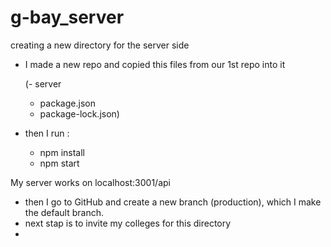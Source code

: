 # g-bay_server

creating a new directory for the server side

- I made a new repo and copied this files from our 1st repo into it

  (- server
    - package.json
    - package-lock.json) 

- then I run : 
  - npm install
  - npm start

My server works on localhost:3001/api

- then I go to GitHub and create a new branch (production), which I make the default branch.
- next stap is to invite my colleges for this directory
- 